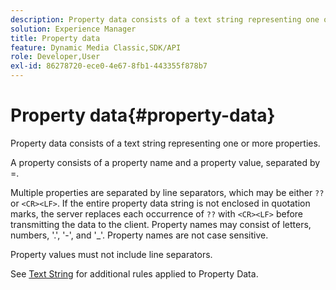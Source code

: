 ```yaml
---
description: Property data consists of a text string representing one or more properties.
solution: Experience Manager
title: Property data
feature: Dynamic Media Classic,SDK/API
role: Developer,User
exl-id: 86278720-ece0-4e67-8fb1-443355f878b7
---
```

# Property data{#property-data}

Property data consists of a text string representing one or more properties.

A property consists of a property name and a property value, separated by =.

Multiple properties are separated by line separators, which may be either `??` or `<CR><LF>`. If the entire property data string is not enclosed in quotation marks, the server replaces each occurrence of `??` with `<CR><LF>` before transmitting the data to the client. Property names may consist of letters, numbers, '.', '-', and '_'. Property names are not case sensitive.

Property values must not include line separators.

See [Text String](../../../../../../is-api/image-catalog/image-serving-api-ref/c-image-catalog-reference/c-overview/c-common-data-types/r-text-string.md#reference-ae0a9e181b0e40c6bcdb43af7f481d63) for additional rules applied to Property Data.
